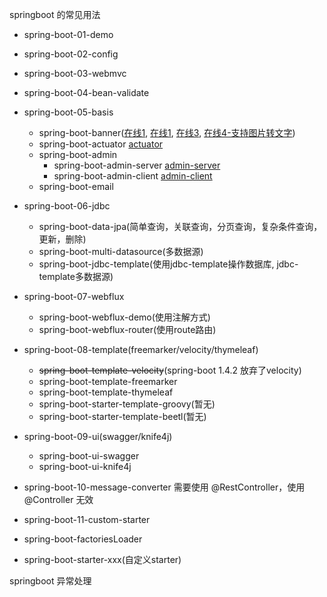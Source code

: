 springboot 的常见用法
- spring-boot-01-demo
- spring-boot-02-config
- spring-boot-03-webmvc
- spring-boot-04-bean-validate
- spring-boot-05-basis
    - spring-boot-banner([在线1](http://patorjk.com/software/taag/), [在线1](https://www.bootschool.net/ascii), [在线3](http://www.network-science.de/ascii/), [在线4-支持图片转文字](https://www.degraeve.com/img2txt.php))
    - spring-boot-actuator [actuator](http://localhost:8080/actuator)
    - spring-boot-admin
        - spring-boot-admin-server [admin-server](http://localhost:8080/)
        - spring-boot-admin-client [admin-client](http://localhost:9090/)
    - spring-boot-email
- spring-boot-06-jdbc
    - spring-boot-data-jpa(简单查询，关联查询，分页查询，复杂条件查询，更新，删除)
    - spring-boot-multi-datasource(多数据源)
    - spring-boot-jdbc-template(使用jdbc-template操作数据库, jdbc-template多数据源)
- spring-boot-07-webflux
    - spring-boot-webflux-demo(使用注解方式)
    - spring-boot-webflux-router(使用route路由)
- spring-boot-08-template(freemarker/velocity/thymeleaf)
    - ~~spring-boot-template-velocity~~(spring-boot 1.4.2 放弃了velocity)
    - spring-boot-template-freemarker
    - spring-boot-template-thymeleaf
    - spring-boot-starter-template-groovy(暂无)
    - spring-boot-starter-template-beetl(暂无)
- spring-boot-09-ui(swagger/knife4j)
    - spring-boot-ui-swagger
    - spring-boot-ui-knife4j
- spring-boot-10-message-converter
    需要使用 @RestController，使用 @Controller 无效
- spring-boot-11-custom-starter



- spring-boot-factoriesLoader
- spring-boot-starter-xxx(自定义starter)

springboot 异常处理
